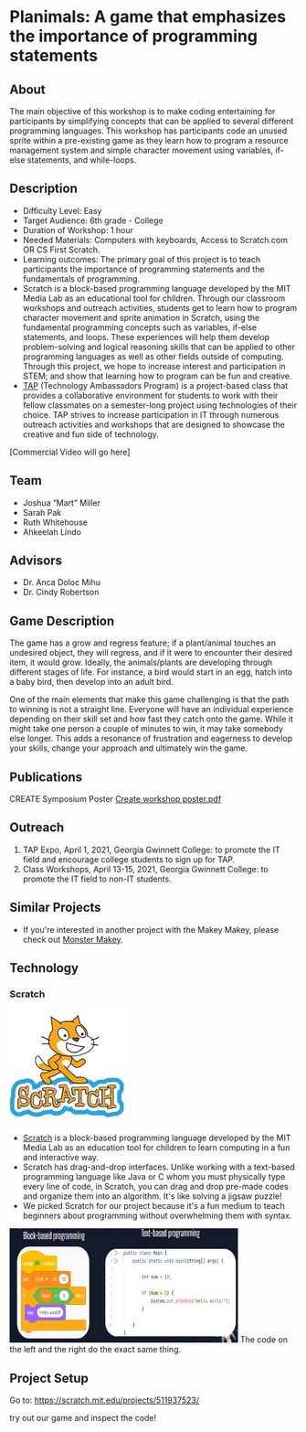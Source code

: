 # Planimals:  A game that emphasizes the importance of programming statements
## About
The main objective of this workshop is to make coding entertaining for participants by simplifying concepts that can be applied to several different programming languages. This workshop has participants code an unused sprite within a pre-existing game as they learn how to program a resource management system and simple character movement using variables, if-else statements, and while-loops.
## Description

* Difficulty Level: Easy
* Target Audience: 6th grade - College
* Duration of Workshop: 1 hour 
* Needed Materials: Computers with keyboards, Access to Scratch.com OR CS First Scratch.
* Learning outcomes: The primary goal of this project is to teach participants the importance of programming statements and the fundamentals of programming.
* Scratch is a block-based programming language developed by the MIT Media Lab as an educational tool for children. Through our classroom workshops and outreach activities, students get to learn how to program character movement and sprite animation in Scratch, using the fundamental programming concepts such as variables, if-else statements, and loops. These experiences will help them develop problem-solving and logical reasoning skills that can be applied to other programming languages as well as other fields outside of computing. Through this project, we hope to increase interest and participation in STEM; and show that learning how to program can be fun and creative.
* [TAP](https://ggc.edu/academics/school-of-science-and-technology/research-internships-service-learning/technology-ambassador-program) (Technology Ambassadors Program) is a project-based class that provides a collaborative environment for students to work with their fellow classmates on a semester-long project using technologies of their choice. TAP strives to increase participation in IT through numerous outreach activities and workshops that are designed to showcase the creative and fun side of technology.

[Commercial Video will go here]


## Team

* Joshua “Mart” Miller
* Sarah Pak
* Ruth Whitehouse
* Ahkeelah Lindo

## Advisors

* Dr. Anca Doloc Mihu
* Dr. Cindy Robertson

## Game Description
The game has a grow and regress feature; if a plant/animal touches an undesired object, they will regress, and if it were to encounter their desired item, it would grow. Ideally, the animals/plants are developing through different stages of life. For instance, a bird would start in an egg, hatch into a baby bird, then develop into an adult bird.

One of the main elements that make this game challenging is that the path to winning is not a straight line. Everyone will have an individual experience depending on their skill set and how fast they catch onto the game. While it might take one person a couple of minutes to win, it may take somebody else longer. This adds a resonance of frustration and eagerness to develop your skills, change your approach and ultimately win the game.

## Publications




CREATE Symposium Poster
[Create workshop poster.pdf](https://github.com/TechAmbassadors-GGC/planimals/files/6418632/Create.workshop.poster.pdf)

## Outreach

1. TAP Expo, April 1, 2021, Georgia Gwinnett College: to promote the IT field and encourage college students to sign up for TAP.
2. Class Workshops, April 13-15, 2021, Georgia Gwinnett College: to promote the IT field to non-IT students.

## Similar Projects
* If you're interested in another project with the Makey Makey, please check out [Monster Makey](https://github.com/TAP-GGC/MonsterMakey).

## Technology

### Scratch
<img src = "Media/Technology/scratch logo.png" width="200" height="200">

* [Scratch](https://scratch.mit.edu/) is a block-based programming language developed by the MIT Media Lab as an education tool for children to learn computing in a fun and interactive way.
* Scratch has drag-and-drop interfaces. Unlike working with a text-based programming language like Java or C whom you must physically type every line of code, in Scratch, you can drag and drop pre-made codes and organize them into an algorithm. It's like solving a jigsaw puzzle!
* We picked Scratch for our project because it's a fun medium to teach beginners about programming without overwhelming them with syntax.

<img src = "Media/Technology/block-based language.png" width ="400" height="200">
The code on the left and the right do the exact same thing.

## Project Setup

Go to:
https://scratch.mit.edu/projects/511937523/

try out our game and inspect the code!
